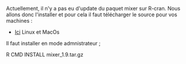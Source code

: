 
Actuellement, il n'y a pas eu d'update du paquet mixer sur R-cran. 
Nous allons donc l'installer et pour cela il faut télécharger le source pour vos machines : 
* [Ici](https://cran.r-project.org/src/contrib/Archive/mixer/mixer_1.9.tar.gz) Linux et MacOs 

Il faut installer en mode admnistrateur ; 

R CMD INSTALL mixer_1.9.tar.gz
